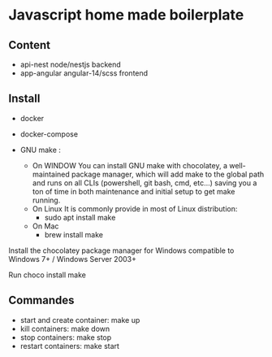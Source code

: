 # Javascript home made boilerplate

## Content
- api-nest node/nestjs backend
- app-angular angular-14/scss frontend

## Install
- docker
- docker-compose
- GNU make :

    - On WINDOW
        You can install GNU make with chocolatey, a well-maintained package manager, which will add make to the global path and runs on all CLIs (powershell, git bash, cmd, etc…) saving you a ton of time in both maintenance and initial setup to get make running.
    - On Linux 
        It is commonly provide in most of Linux distribution:
        - sudo apt install make
    - On Mac
        - brew install make

Install the chocolatey package manager for Windows
compatible to Windows 7+ / Windows Server 2003+

Run choco install make

## Commandes
- start and create container: make up
- kill containers: make down
- stop containers: make stop
- restart containers: make start